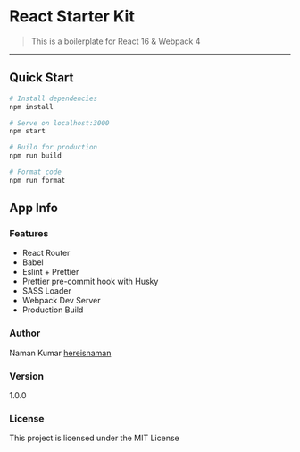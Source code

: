 # React Starter Kit
> This is a boilerplate for React 16 & Webpack 4
---

## Quick Start

``` bash
# Install dependencies
npm install

# Serve on localhost:3000
npm start

# Build for production
npm run build

# Format code
npm run format
```
## App Info

### Features

 - React Router
 - Babel
 - Eslint + Prettier
 - Prettier pre-commit hook with Husky
 - SASS Loader
 - Webpack Dev Server
 - Production Build

### Author

Naman Kumar
[hereisnaman](https://namankumar.me)

### Version

1.0.0

### License

This project is licensed under the MIT License
